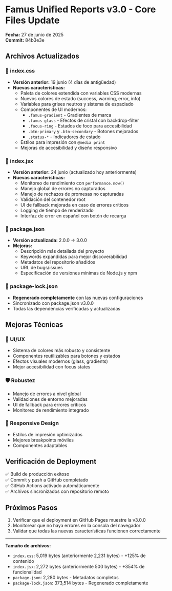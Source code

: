 # Famus Unified Reports v3.0 - Core Files Update

**Fecha:** 27 de junio de 2025  
**Commit:** 84b3e3e

## Archivos Actualizados

### 📄 index.css
- **Versión anterior:** 19 junio (4 días de antigüedad)
- **Nuevas características:**
  - Paleta de colores extendida con variables CSS modernas
  - Nuevos colores de estado (success, warning, error, info)
  - Variables para grises neutros y sistema de espaciado
  - Componentes de UI modernos:
    - `.famus-gradient` - Gradientes de marca
    - `.famus-glass` - Efectos de cristal con backdrop-filter
    - `.focus-ring` - Estados de foco para accesibilidad
    - `.btn-primary` y `.btn-secondary` - Botones mejorados
    - `.status-*` - Indicadores de estado
  - Estilos para impresión con `@media print`
  - Mejoras de accesibilidad y diseño responsivo

### 📄 index.jsx
- **Versión anterior:** 24 junio (actualizado hoy anteriormente)
- **Nuevas características:**
  - Monitoreo de rendimiento con `performance.now()`
  - Manejo global de errores no capturados
  - Manejo de rechazos de promesas no capturadas
  - Validación del contenedor root
  - UI de fallback mejorada en caso de errores críticos
  - Logging de tiempo de renderizado
  - Interfaz de error en español con botón de recarga

### 📄 package.json
- **Versión actualizada:** 2.0.0 → 3.0.0
- **Mejoras:**
  - Descripción más detallada del proyecto
  - Keywords expandidas para mejor discoverabilidad
  - Metadatos del repositorio añadidos
  - URL de bugs/issues
  - Especificación de versiones mínimas de Node.js y npm

### 📄 package-lock.json
- **Regenerado completamente** con las nuevas configuraciones
- Sincronizado con package.json v3.0.0
- Todas las dependencias verificadas y actualizadas

## Mejoras Técnicas

### 🎨 UI/UX
- Sistema de colores más robusto y consistente
- Componentes reutilizables para botones y estados
- Efectos visuales modernos (glass, gradients)
- Mejor accesibilidad con focus states

### 🛡️ Robustez
- Manejo de errores a nivel global
- Validaciones de entorno mejoradas
- UI de fallback para errores críticos
- Monitoreo de rendimiento integrado

### 📱 Responsive Design
- Estilos de impresión optimizados
- Mejores breakpoints móviles
- Componentes adaptables

## Verificación de Deployment

✅ Build de producción exitoso  
✅ Commit y push a GitHub completado  
✅ GitHub Actions activado automáticamente  
✅ Archivos sincronizados con repositorio remoto

## Próximos Pasos

1. Verificar que el deployment en GitHub Pages muestre la v3.0.0
2. Monitorear que no haya errores en la consola del navegador
3. Validar que todas las nuevas características funcionen correctamente

---

**Tamaño de archivos:**
- `index.css`: 5,019 bytes (anteriormente 2,231 bytes) - +125% de contenido
- `index.jsx`: 2,272 bytes (anteriormente 500 bytes) - +354% de funcionalidad
- `package.json`: 2,280 bytes - Metadatos completos
- `package-lock.json`: 373,514 bytes - Regenerado completamente

